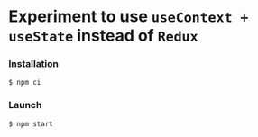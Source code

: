 # Experiment to use `useContext + useState` instead of `Redux`

### Installation

```
$ npm ci
```

### Launch

```
$ npm start
```
